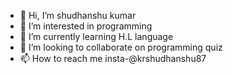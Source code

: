 - 👋 Hi, I’m shudhanshu kumar
- 👀 I’m interested in programming
- 🌱 I’m currently learning H.L language 
- 💞️ I’m looking to collaborate on programming quiz
- 📫 How to reach me insta-@krshudhanshu87

<!---
krshudhanshu/krshudhanshu is a ✨ special ✨ repository because its `README.md` (this file) appears on your GitHub profile.
You can click the Preview link to take a look at your changes.
--->
